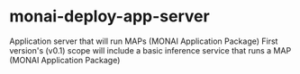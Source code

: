# monai-deploy-app-server

Application server that will run MAPs (MONAI Application Package)
First version's (v0.1) scope will include a basic inference service that runs a MAP (MONAI Application Package)